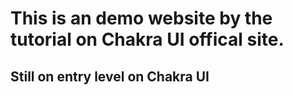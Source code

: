 # This is an demo website by the tutorial on Chakra UI offical site.

## Still on entry level on Chakra UI
